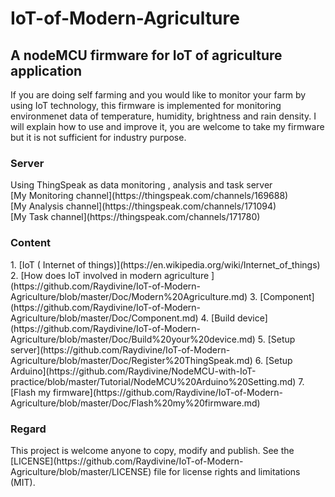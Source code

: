 <h1>IoT-of-Modern-Agriculture</h1>

<h2>A nodeMCU firmware for IoT of agriculture application</h2>
If you are doing self farming and you would like to monitor your farm by using IoT technology, this firmware is implemented for monitoring environmenet data of temperature, humidity, brightness and rain density. I will explain how to use and improve it, you are welcome to take my firmware but it is not sufficient for industry purpose.  

<h3>Server</h3>
Using ThingSpeak as data monitoring , analysis and task server <br/>
[My Monitoring channel](https://thingspeak.com/channels/169688) <br/>
[My Analysis channel](https://thingspeak.com/channels/171094)  <br/>
[My Task channel](https://thingspeak.com/channels/171780)  <br/>

<h3>Content</h3>
1. [IoT ( Internet of things)](https://en.wikipedia.org/wiki/Internet_of_things)
2. [How does IoT involved in modern agriculture ](https://github.com/Raydivine/IoT-of-Modern-Agriculture/blob/master/Doc/Modern%20Agriculture.md)
3. [Component](https://github.com/Raydivine/IoT-of-Modern-Agriculture/blob/master/Doc/Component.md)
4. [Build device](https://github.com/Raydivine/IoT-of-Modern-Agriculture/blob/master/Doc/Build%20your%20device.md)
5. [Setup server](https://github.com/Raydivine/IoT-of-Modern-Agriculture/blob/master/Doc/Register%20ThingSpeak.md)
6. [Setup Arduino](https://github.com/Raydivine/NodeMCU-with-IoT-practice/blob/master/Tutorial/NodeMCU%20Arduino%20Setting.md)
7. [Flash my firmware](https://github.com/Raydivine/IoT-of-Modern-Agriculture/blob/master/Doc/Flash%20my%20firmware.md)

<h3>Regard</h3>
This project is welcome anyone to copy, modify and publish.
See the [LICENSE](https://github.com/Raydivine/IoT-of-Modern-Agriculture/blob/master/LICENSE) file for license rights and limitations (MIT).
